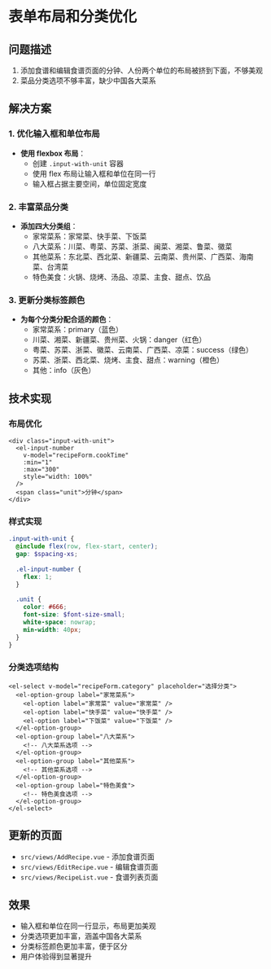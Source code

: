 # 表单布局和分类优化

## 问题描述

1. 添加食谱和编辑食谱页面的分钟、人份两个单位的布局被挤到下面，不够美观
2. 菜品分类选项不够丰富，缺少中国各大菜系

## 解决方案

### 1. 优化输入框和单位布局

- **使用 flexbox 布局**：
  - 创建 `.input-with-unit` 容器
  - 使用 flex 布局让输入框和单位在同一行
  - 输入框占据主要空间，单位固定宽度

### 2. 丰富菜品分类

- **添加四大分类组**：
  - 家常菜系：家常菜、快手菜、下饭菜
  - 八大菜系：川菜、粤菜、苏菜、浙菜、闽菜、湘菜、鲁菜、徽菜
  - 其他菜系：东北菜、西北菜、新疆菜、云南菜、贵州菜、广西菜、海南菜、台湾菜
  - 特色美食：火锅、烧烤、汤品、凉菜、主食、甜点、饮品

### 3. 更新分类标签颜色

- **为每个分类分配合适的颜色**：
  - 家常菜系：primary（蓝色）
  - 川菜、湘菜、新疆菜、贵州菜、火锅：danger（红色）
  - 粤菜、苏菜、浙菜、徽菜、云南菜、广西菜、凉菜：success（绿色）
  - 苏菜、浙菜、西北菜、烧烤、主食、甜点：warning（橙色）
  - 其他：info（灰色）

## 技术实现

### 布局优化

```vue
<div class="input-with-unit">
  <el-input-number
    v-model="recipeForm.cookTime"
    :min="1"
    :max="300"
    style="width: 100%"
  />
  <span class="unit">分钟</span>
</div>
```

### 样式实现

```scss
.input-with-unit {
  @include flex(row, flex-start, center);
  gap: $spacing-xs;
  
  .el-input-number {
    flex: 1;
  }
  
  .unit {
    color: #666;
    font-size: $font-size-small;
    white-space: nowrap;
    min-width: 40px;
  }
}
```

### 分类选项结构

```vue
<el-select v-model="recipeForm.category" placeholder="选择分类">
  <el-option-group label="家常菜系">
    <el-option label="家常菜" value="家常菜" />
    <el-option label="快手菜" value="快手菜" />
    <el-option label="下饭菜" value="下饭菜" />
  </el-option-group>
  <el-option-group label="八大菜系">
    <!-- 八大菜系选项 -->
  </el-option-group>
  <el-option-group label="其他菜系">
    <!-- 其他菜系选项 -->
  </el-option-group>
  <el-option-group label="特色美食">
    <!-- 特色美食选项 -->
  </el-option-group>
</el-select>
```

## 更新的页面

- `src/views/AddRecipe.vue` - 添加食谱页面
- `src/views/EditRecipe.vue` - 编辑食谱页面
- `src/views/RecipeList.vue` - 食谱列表页面

## 效果

- 输入框和单位在同一行显示，布局更加美观
- 分类选项更加丰富，涵盖中国各大菜系
- 分类标签颜色更加丰富，便于区分
- 用户体验得到显著提升
